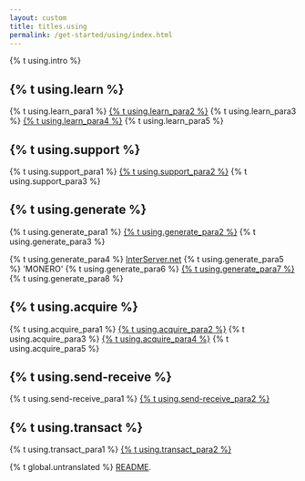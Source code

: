 ```yaml
---
layout: custom
title: titles.using
permalink: /get-started/using/index.html
---
```

<div class="text-center container description">
    <p>{% t using.intro %}</p>
</div>
<div class="using">
    <section class="container">
        <div class="row">      
            <!-- full block-->
            <div class="full col-lg-12 col-md-12 col-sm-12 col-xs-12">
                <div class="info-block text-adapt">
                    <div class="row center-xs">
                        <div class="col">
                            <h2>{% t using.learn %}</h2>
                        </div>
                    </div>
                    <div class="row start-xs">
                        <p>{% t using.learn_para1 %} <a href="{{site.baseurl}}/get-started/what-is-monero/">{% t using.learn_para2 %}</a> {% t using.learn_para3 %} <a href="https://github.com/monero-project">{% t using.learn_para4 %}</a> {% t using.learn_para5 %}</p>
                    </div>
                </div>
            </div>
            <!-- end full block -->
        </div>
    </section>
    <section class="container">
        <div class="row">
            <div class="left half no-pad-sm col-lg-6 col-md-6 col-sm-12 col-xs-12">
                <div class="info-block">
                    <div class="row center-xs">
                        <div class="col">
                            <h2>{% t using.support %}</h2>
                        </div>
                    </div>
                    <div class="row start-xs">
                        <p>{% t using.support_para1 %} <a href="{{site.baseurl}}/community/hangouts/">{% t using.support_para2 %}</a> {% t using.support_para3 %}</p>
                    </div>
                </div>
            </div>
            <div class="right half col-lg-6 col-md-6 col-sm-12 col-xs-12">
                <div class="info-block">
                    <div class="row center-xs">
                        <div class="col">
                            <h2>{% t using.generate %}</h2>
                        </div>
                    </div>
                    <div class="row start-xs">
                        <p>{% t using.generate_para1 %} <a href="{{site.baseurl}}/downloads/">{% t using.generate_para2 %}</a> {% t using.generate_para3 %}</p><p>{% t using.generate_para4 %} <a href="https://interserver.net/dock/vps-231552.html">InterServer.net</a> {% t using.generate_para5 %} 'MONERO' {% t using.generate_para6 %} <a href="https://interserver.net/dock/vps-231552.html">{% t using.generate_para7 %}</a> {% t using.generate_para8 %}</p>
                    </div>
                </div>
            </div>
        </div>
    </section>
    <section class="container">
        <div class="row">      
            <!-- full block-->
            <div class="full col-lg-12 col-md-12 col-sm-12 col-xs-12">
                <div class="info-block text-adapt">
                    <div class="row center-xs">
                        <div class="col">
                            <h2>{% t using.acquire %}</h2>
                        </div>
                    </div>
                    <div class="row start-xs">
                        <p>{% t using.acquire_para1 %} <a href="{{site.baseurl}}/community/merchants#exchanges">{% t using.acquire_para2 %}</a> {% t using.acquire_para3 %} <a href="{{site.baseurl}}/get-started/mining/">{% t using.acquire_para4 %}</a> {% t using.acquire_para5 %}</p>
                    </div>
                </div>
            </div>
            <!-- end full block -->
        </div>
    </section>
        <section class="container">
        <div class="row">
            <div class="left half no-pad-sm col-lg-6 col-md-6 col-sm-12 col-xs-12">
                <div class="info-block">
                    <div class="row center-xs">
                        <div class="col">
                            <h2>{% t using.send-receive %}</h2>
                        </div>
                    </div>
                    <div class="row start-xs">
                        <p>{% t using.send-receive_para1 %} <a href="{{site.baseurl}}/get-started/accepting/">{% t using.send-receive_para2 %}</a></p>
                    </div>
                </div>
            </div>
            <div class="right half col-lg-6 col-md-6 col-sm-12 col-xs-12">
                <div class="info-block">
                    <div class="row center-xs">
                        <div class="col">
                            <h2>{% t using.transact %}</h2>
                        </div>
                    </div>
                    <div class="row start-xs">
                        <p>{% t using.transact_para1 %} <a href="{{site.baseurl}}/community/merchants/">{% t using.transact_para2 %}</a></p>
                    </div>
                </div>
            </div>
        </div>
    </section>
</div>

<div class="untranslated {% t using.translated %}">
    <p>{% t global.untranslated %} <a class="untranslated-link" href="https://github.com/monero-project/monero-site/blob/master/README.md">README</a>.</p>
</div>